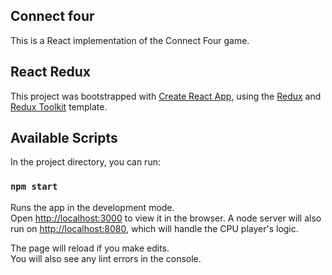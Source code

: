 ## Connect four

This is a React implementation of the Connect Four game.

## React Redux

This project was bootstrapped with [Create React App](https://github.com/facebook/create-react-app), using the [Redux](https://redux.js.org/) and [Redux Toolkit](https://redux-toolkit.js.org/) template.

## Available Scripts

In the project directory, you can run:

### `npm start`

Runs the app in the development mode.<br />
Open [http://localhost:3000](http://localhost:3000) to view it in the browser. A node server will also run on [http://localhost:8080](http://localhost:8080), which will handle the CPU player's logic.

The page will reload if you make edits.<br />
You will also see any lint errors in the console.
